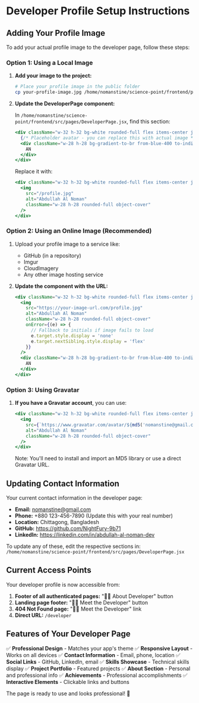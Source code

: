 # Developer Profile Setup Instructions

## Adding Your Profile Image

To add your actual profile image to the developer page, follow these steps:

### Option 1: Using a Local Image

1. **Add your image to the project:**
   ```bash
   # Place your profile image in the public folder
   cp your-profile-image.jpg /home/nomanstine/science-point/frontend/public/profile.jpg
   ```

2. **Update the DeveloperPage component:**
   
   In `/home/nomanstine/science-point/frontend/src/pages/DeveloperPage.jsx`, find this section:
   
   ```jsx
   <div className="w-32 h-32 bg-white rounded-full flex items-center justify-center shadow-lg">
     {/* Placeholder avatar - you can replace this with actual image */}
     <div className="w-28 h-28 bg-gradient-to-br from-blue-400 to-indigo-500 rounded-full flex items-center justify-center text-white text-3xl font-bold">
       AN
     </div>
   </div>
   ```
   
   Replace it with:
   
   ```jsx
   <div className="w-32 h-32 bg-white rounded-full flex items-center justify-center shadow-lg overflow-hidden">
     <img 
       src="/profile.jpg" 
       alt="Abdullah Al Noman" 
       className="w-28 h-28 rounded-full object-cover"
     />
   </div>
   ```

### Option 2: Using an Online Image (Recommended)

1. Upload your profile image to a service like:
   - GitHub (in a repository)
   - Imgur
   - CloudImagery
   - Any other image hosting service

2. **Update the component with the URL:**
   
   ```jsx
   <div className="w-32 h-32 bg-white rounded-full flex items-center justify-center shadow-lg overflow-hidden">
     <img 
       src="https://your-image-url.com/profile.jpg" 
       alt="Abdullah Al Noman" 
       className="w-28 h-28 rounded-full object-cover"
       onError={(e) => {
         // Fallback to initials if image fails to load
         e.target.style.display = 'none'
         e.target.nextSibling.style.display = 'flex'
       }}
     />
     <div className="w-28 h-28 bg-gradient-to-br from-blue-400 to-indigo-500 rounded-full flex items-center justify-center text-white text-3xl font-bold" style={{display: 'none'}}>
       AN
     </div>
   </div>
   ```

### Option 3: Using Gravatar

1. **If you have a Gravatar account**, you can use:
   
   ```jsx
   <div className="w-32 h-32 bg-white rounded-full flex items-center justify-center shadow-lg overflow-hidden">
     <img 
       src={`https://www.gravatar.com/avatar/${md5('nomanstine@gmail.com')}?s=200&d=identicon`}
       alt="Abdullah Al Noman" 
       className="w-28 h-28 rounded-full object-cover"
     />
   </div>
   ```
   
   Note: You'll need to install and import an MD5 library or use a direct Gravatar URL.

## Updating Contact Information

Your current contact information in the developer page:

- **Email:** nomanstine@gmail.com
- **Phone:** +880 123-456-7890 (Update this with your real number)
- **Location:** Chittagong, Bangladesh
- **GitHub:** https://github.com/NightFury-9b71
- **LinkedIn:** https://linkedin.com/in/abdullah-al-noman-dev

To update any of these, edit the respective sections in:
`/home/nomanstine/science-point/frontend/src/pages/DeveloperPage.jsx`

## Current Access Points

Your developer profile is now accessible from:

1. **Footer of all authenticated pages:** "👨‍💻 About Developer" button
2. **Landing page footer:** "👨‍💻 Meet the Developer" button  
3. **404 Not Found page:** "👨‍💻 Meet the Developer" link
4. **Direct URL:** `/developer`

## Features of Your Developer Page

✅ **Professional Design** - Matches your app's theme
✅ **Responsive Layout** - Works on all devices
✅ **Contact Information** - Email, phone, location
✅ **Social Links** - GitHub, LinkedIn, email
✅ **Skills Showcase** - Technical skills display
✅ **Project Portfolio** - Featured projects
✅ **About Section** - Personal and professional info
✅ **Achievements** - Professional accomplishments
✅ **Interactive Elements** - Clickable links and buttons

The page is ready to use and looks professional! 🚀